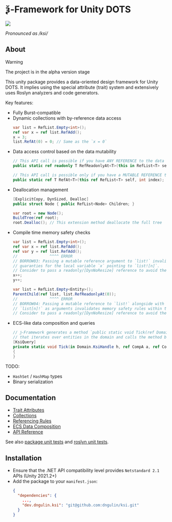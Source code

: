 # ѯ-Framework for Unity DOTS

![](Documentation~/img/logo.png)

_Pronounced as /ksi/_

## About

> [!WARNING]
> The project is in the alpha version stage

This unity package provides a data-oriented design framework for Unity DOTS.
It implies using the special attribute (trait) system
and extensively uses Roslyn analyzers and code generators.

Key features:

- Fully Burst-compatible
- Dynamic collections with by-reference data access
  ```csharp
  var list = RefList.Empty<int>();
  ref var x = ref list.RefAdd();
  x = 3;
  list.RefAt(0) = 0; // Same as the `x = 0`
  ```
- Data access control based on the data mutability
  ```csharp
  // This API call is possible if you have ANY REFERENCE to the data
  public static ref readonly T RefReadonlyAt<T>(this in RefList<T> self, int index);

  // This API call is possible only if you have a MUTABLE REFERENCE to the data
  public static ref T RefAt<T>(this ref RefList<T> self, int index);
  ```
- Deallocation management
  ```csharp
  [ExplicitCopy, DynSized, Dealloc]
  public struct Node { public RefList<Node> Children; }

  var root = new Node();
  BuildTree(ref root);
  root.Dealloc(); // This extension method deallocate the full tree
  ```
- Compile time memory safety checks
  ```csharp
  var list = RefList.Empty<int>();
  ref var x = ref list.RefAdd();
  ref var y = ref list.RefAdd();
  //              ^^^^ ERROR
  // BORROW03: Passing a mutable reference argument to `list!` invalidates memory safety
  // guaranties for the local variable `x` pointing to `list![n]`.
  // Consider to pass a readonly/[DynNoResize] reference to avoid the problem
  x++;
  y++;
  ```
  ```csharp
  var list = RefList.Empty<Entity>();
  ParentChild(ref list, list.RefReadonlyAt(0));
  //              ^^^^ ERROR
  // BORROW04: Passing a mutable reference to `list!` alongside with a reference to
  // `list[n]!` as arguments invalidates memory safety rules within the calling method.
  // Consider to pass a readonly/[DynNoResize] reference to avoid the problem
  ```
- ECS-like data composition and queries
  ```csharp
  // ѯ-Framework generates a method `public static void Tick(ref Domain domain, ref SomeData d)`
  // that iterates over entities in the domain and calls the method below for mathcing ones
  [KsiQuery]
  private static void Tick(in Domain.KsiHandle h, ref CompA a, ref CompB b, [KsiQueryParam] ref SomeData d)
  {
  }
  ```

TODO:
- `HashSet` / `HashMap` types
- Binary serialization

## Documentation

- [Trait Attributes](Documentation~/traits.md)
- [Collections](Documentation~/collections.md)
- [Referencing Rules](Documentation~/borrow-checker-at-home.md)
- [ECS Data Composition](Documentation~/ecs.md)
- [API Reference](Documentation~/api/index.g.md)

See also [package unit tests](Tests) and [roslyn unit tests](Roslyn~/Ksi.Roslyn.Tests).

## Installation

- Ensure that the .NET API compatibility level provides `Netstandard 2.1` APIs (Unity 2021.2+)
- Add the package to your `manifest.json`:
    ```json
    {
      "dependencies": {
        ...,
        "dev.dngulin.ksi": "git@github.com:dngulin/ksi.git"
      }
    }
    ```